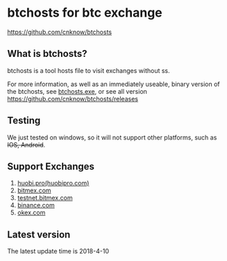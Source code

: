 btchosts for btc exchange
=====================================

https://github.com/cnknow/btchosts

What is btchosts?
----------------

btchosts is a tool hosts file to visit exchanges without ss.

For more information, as well as an immediately useable, binary version of
the btchosts, see <a href="https://github.com/cnknow/btchosts/releases/download/v0.2/btchosts.exe">btchosts.exe</a>, or see all version
https://github.com/cnknow/btchosts/releases

Testing
-------

We just tested on windows, so it will not support other platforms, such as <s>IOS, Android</s>.

Support Exchanges
-------

1. <a href="https://www.huobipro.com/zh-cn/" target="_blank" >huobi.pro(huobipro.com)</a>
2. <a href="https://bitmex.com" target="_blank" >bitmex.com</a>
3. <a href="https://testnet.bitmex.com" target="_blank" >testnet.bitmex.com</a>
4. <a href="https://www.binance.com/tradeDetail.html" target="_blank" >binance.com</a>
5. <a href="https://okex.com" target="_blank" >okex.com</a>


Latest version
-------
The latest update time is 2018-4-10